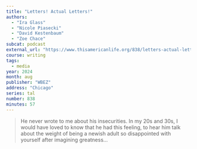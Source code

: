 ```yaml
---
title: "Letters! Actual Letters!"
authors:
  - "Ira Glass"
  - "Nicole Piasecki"
  - "David Kestenbaum"
  - "Zoe Chace"
subcat: podcast
external_url: "https://www.thisamericanlife.org/838/letters-actual-letters"
course: writing
tags:
  - media
year: 2024
month: aug
publisher: "WBEZ"
address: "Chicago"
series: tal
number: 838
minutes: 57
---
```


> He never wrote to me about his insecurities.
In my 20s and 30s, I would have loved to know that he had this feeling, to hear him talk about the weight of being a newish adult so disappointed with yourself after imagining greatness...

